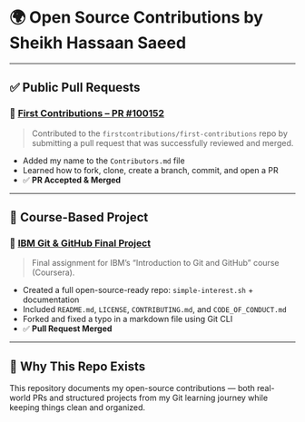 # 🌍 Open Source Contributions by Sheikh Hassaan Saeed

---

## ✅ Public Pull Requests

### 🔸 [First Contributions – PR #100152](https://github.com/firstcontributions/first-contributions/pull/100152)
> Contributed to the `firstcontributions/first-contributions` repo by submitting a pull request that was successfully reviewed and merged.
- Added my name to the `Contributors.md` file
- Learned how to fork, clone, create a branch, commit, and open a PR
- ✅ **PR Accepted & Merged**

---

## 🧪 Course-Based Project

### 🔹 [IBM Git & GitHub Final Project](https://github.com/sheikh-hassaan-saeed/jbbmo-Introduction-to-Git-and-GitHub)
> Final assignment for IBM’s “Introduction to Git and GitHub” course (Coursera).
- Created a full open-source-ready repo: `simple-interest.sh` + documentation
- Included `README.md`, `LICENSE`, `CONTRIBUTING.md`, and `CODE_OF_CONDUCT.md`
- Forked and fixed a typo in a markdown file using Git CLI
- ✅ **Pull Request Merged**

---

## 📌 Why This Repo Exists

This repository documents my open-source contributions — both real-world PRs and structured projects from my Git learning journey while keeping things clean and organized. 

